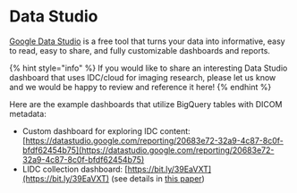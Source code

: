 # Data Studio

[Google Data Studio](https://support.google.com/datastudio/answer/6283323?hl=en) is a free tool that turns your data into informative, easy to read, easy to share, and fully customizable dashboards and reports.

{% hint style="info" %}
If you would like to share an interesting Data Studio dashboard that uses IDC/cloud for imaging research, please let us know and we would be happy to review and reference it here!
{% endhint %}

Here are the example dashboards that utilize BigQuery tables with DICOM metadata:

* Custom dashboard for exploring IDC content: [https://datastudio.google.com/reporting/20683e72-32a9-4c87-8c0f-bfdf62454b75](https://datastudio.google.com/reporting/20683e72-32a9-4c87-8c0f-bfdf62454b75)
* LIDC collection dashboard: [https://bit.ly/39EaVXT](https://bit.ly/39EaVXT) \(see details in [this paper](http://dx.doi.org/10.1002/mp.14445)\)

